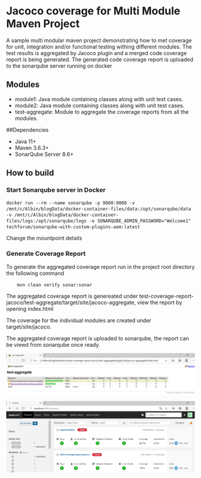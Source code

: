 # Jacoco coverage for Multi Module Maven Project

A sample multi modular maven project demonstrating how to met coverage for unit, integration and/or functional testing withing different modules. The test results is aggregated by Jacoco plugin and a merged code coverage report is being generated. The generated code coverage report is uploaded to the sonarqube server running on docker

## Modules

* module1: Java module containing classes along with unit test cases.
* module2: Java module containing classes along with unit test cases.
* test-aggregate: Module to aggregate the coverage reports from all the modules.

##Dependencies

* Java 11+
* Maven 3.6.3+
* SonarQube Server 8.6+

## How to build

### Start Sonarqube server in Docker

```
docker run --rm --name sonarqube -p 9000:9000 -v /mnt/c/Albin/blogData/docker-container-files/data:/opt/sonarqube/data -v /mnt/c/Albin/blogData/docker-container-files/logs:/opt/sonarqube/logs -e SONARQUBE_ADMIN_PASSWORD="Welcome1" techforum/sonarqube-with-custom-plugins-aem:latest
```
Change the mountpoint details

### Generate Coverage Report

To generate the aggregated coverage  report run in the project root directory the following command 

```
    mvn clean verify sonar:sonar
```

The aggregated coverage report is genereated under test-coverage-report-jacoco/test-aggregate/target/site/jacoco-aggregate, view the report by opening index.html

The coverage for the individual modules are created under target/site/jacoco.

The aggregated coverage report is uploaded to sonarqube, the report can be viewd from sonarqube once ready.

![Aggregated Coverage Report](aggregated-coverage-report.png)

![Aggregated Coverage Report Sonar](aggregated-coverage-report-sonar.png)